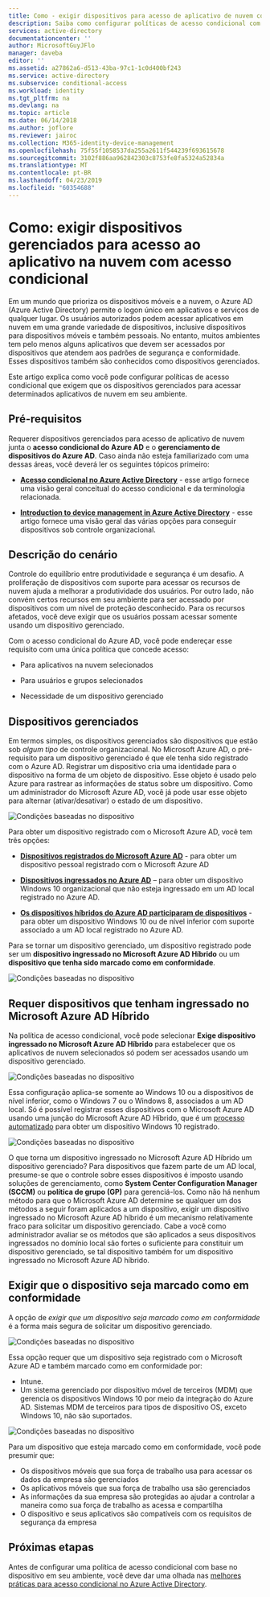 ```yaml
---
title: Como - exigir dispositivos para acesso de aplicativo de nuvem com acesso condicional do Active Directory do Azure gerenciados | Microsoft Docs
description: Saiba como configurar políticas de acesso condicional com base no dispositivo do Azure Active Directory (AD do Azure) que exigem os dispositivos gerenciados para acesso de aplicativo de nuvem.
services: active-directory
documentationcenter: ''
author: MicrosoftGuyJFlo
manager: daveba
editor: ''
ms.assetid: a27862a6-d513-43ba-97c1-1c0d400bf243
ms.service: active-directory
ms.subservice: conditional-access
ms.workload: identity
ms.tgt_pltfrm: na
ms.devlang: na
ms.topic: article
ms.date: 06/14/2018
ms.author: joflore
ms.reviewer: jairoc
ms.collection: M365-identity-device-management
ms.openlocfilehash: 75f55f1058537da255a2611f544239f693615678
ms.sourcegitcommit: 3102f886aa962842303c8753fe8fa5324a52834a
ms.translationtype: MT
ms.contentlocale: pt-BR
ms.lasthandoff: 04/23/2019
ms.locfileid: "60354688"
---
```

# <a name="how-to-require-managed-devices-for-cloud-app-access-with-conditional-access"></a>Como: exigir dispositivos gerenciados para acesso ao aplicativo na nuvem com acesso condicional

Em um mundo que prioriza os dispositivos móveis e a nuvem, o Azure AD (Azure Active Directory) permite o logon único em aplicativos e serviços de qualquer lugar. Os usuários autorizados podem acessar aplicativos em nuvem em uma grande variedade de dispositivos, inclusive dispositivos para dispositivos móveis e também pessoais. No entanto, muitos ambientes tem pelo menos alguns aplicativos que devem ser acessados por dispositivos que atendem aos padrões de segurança e conformidade. Esses dispositivos também são conhecidos como dispositivos gerenciados. 

Este artigo explica como você pode configurar políticas de acesso condicional que exigem que os dispositivos gerenciados para acessar determinados aplicativos de nuvem em seu ambiente. 


## <a name="prerequisites"></a>Pré-requisitos

Requerer dispositivos gerenciados para acesso de aplicativo de nuvem junta o **acesso condicional do Azure AD** e o **gerenciamento de dispositivos do Azure AD**. Caso ainda não esteja familiarizado com uma dessas áreas, você deverá ler os seguintes tópicos primeiro:

- **[Acesso condicional no Azure Active Directory](../active-directory-conditional-access-azure-portal.md)** - esse artigo fornece uma visão geral conceitual do acesso condicional e da terminologia relacionada.

- **[Introduction to device management in Azure Active Directory](../devices/overview.md)** - esse artigo fornece uma visão geral das várias opções para conseguir dispositivos sob controle organizacional. 


## <a name="scenario-description"></a>Descrição do cenário

Controle do equilíbrio entre produtividade e segurança é um desafio. A proliferação de dispositivos com suporte para acessar os recursos de nuvem ajuda a melhorar a produtividade dos usuários. Por outro lado, não convém certos recursos em seu ambiente para ser acessado por dispositivos com um nível de proteção desconhecido. Para os recursos afetados, você deve exigir que os usuários possam acessar somente usando um dispositivo gerenciado. 

Com o acesso condicional do Azure AD, você pode endereçar esse requisito com uma única política que concede acesso:

- Para aplicativos na nuvem selecionados

- Para usuários e grupos selecionados

- Necessidade de um dispositivo gerenciado


## <a name="managed-devices"></a>Dispositivos gerenciados  

Em termos simples, os dispositivos gerenciados são dispositivos que estão sob *algum tipo* de controle organizacional. No Microsoft Azure AD, o pré-requisito para um dispositivo gerenciado é que ele tenha sido registrado com o Azure AD. Registrar um dispositivo cria uma identidade para o dispositivo na forma de um objeto de dispositivo. Esse objeto é usado pelo Azure para rastrear as informações de status sobre um dispositivo. Como um administrador do Microsoft Azure AD, você já pode usar esse objeto para alternar (ativar/desativar) o estado de um dispositivo.
  
![Condições baseadas no dispositivo](./media/require-managed-devices/32.png)

Para obter um dispositivo registrado com o Microsoft Azure AD, você tem três opções:

- **[Dispositivos registrados do Microsoft Azure AD](../devices/overview.md#azure-ad-registered-devices)**  - para obter um dispositivo pessoal registrado com o Microsoft Azure AD

- **[Dispositivos ingressados no Azure AD](../devices/overview.md#azure-ad-joined-devices)** – para obter um dispositivo Windows 10 organizacional que não esteja ingressado em um AD local registrado no Azure AD. 

- **[Os dispositivos híbridos do Azure AD participaram de dispositivos](../devices/overview.md#hybrid-azure-ad-joined-devices)** - para obter um dispositivo Windows 10 ou de nível inferior com suporte associado a um AD local registrado no Azure AD.

Para se tornar um dispositivo gerenciado, um dispositivo registrado pode ser um **dispositivo ingressado no Microsoft Azure AD Híbrido** ou um **dispositivo que tenha sido marcado como em conformidade**.  

![Condições baseadas no dispositivo](./media/require-managed-devices/47.png)

 
## <a name="require-hybrid-azure-ad-joined-devices"></a>Requer dispositivos que tenham ingressado no Microsoft Azure AD Híbrido

Na política de acesso condicional, você pode selecionar **Exige dispositivo ingressado no Microsoft Azure AD Híbrido** para estabelecer que os aplicativos de nuvem selecionados só podem ser acessados usando um dispositivo gerenciado. 

![Condições baseadas no dispositivo](./media/require-managed-devices/10.png)

Essa configuração aplica-se somente ao Windows 10 ou a dispositivos de nível inferior, como o Windows 7 ou o Windows 8, associados a um AD local. Só é possível registrar esses dispositivos com o Microsoft Azure AD usando uma junção do Microsoft Azure AD Híbrido, que é um [processo automatizado](../devices/hybrid-azuread-join-plan.md) para obter um dispositivo Windows 10 registrado. 

![Condições baseadas no dispositivo](./media/require-managed-devices/45.png)

O que torna um dispositivo ingressado no Microsoft Azure AD Híbrido um dispositivo gerenciado?  Para dispositivos que fazem parte de um AD local, presume-se que o controle sobre esses dispositivos é imposto usando soluções de gerenciamento, como **System Center Configuration Manager (SCCM)** ou **política de grupo (GP)** para gerenciá-los. Como não há nenhum método para que o Microsoft Azure AD determine se qualquer um dos métodos a seguir foram aplicados a um dispositivo, exigir um dispositivo ingressado no Microsoft Azure AD híbrido é um mecanismo relativamente fraco para solicitar um dispositivo gerenciado. Cabe a você como administrador avaliar se os métodos que são aplicados a seus dispositivos ingressados no domínio local são fortes o suficiente para constituir um dispositivo gerenciado, se tal dispositivo também for um dispositivo ingressado no Microsoft Azure AD híbrido.


## <a name="require-device-to-be-marked-as-compliant"></a>Exigir que o dispositivo seja marcado como em conformidade

A opção de *exigir que um dispositivo seja marcado como em conformidade* é a forma mais segura de solicitar um dispositivo gerenciado.

![Condições baseadas no dispositivo](./media/require-managed-devices/11.png)

Essa opção requer que um dispositivo seja registrado com o Microsoft Azure AD e também marcado como em conformidade por:
         
- Intune.
- Um sistema gerenciado por dispositivo móvel de terceiros (MDM) que gerencia os dispositivos Windows 10 por meio da integração do Azure AD. Sistemas MDM de terceiros para tipos de dispositivo OS, exceto Windows 10, não são suportados.
 
![Condições baseadas no dispositivo](./media/require-managed-devices/46.png)



Para um dispositivo que esteja marcado como em conformidade, você pode presumir que: 

- Os dispositivos móveis que sua força de trabalho usa para acessar os dados da empresa são gerenciados
- Os aplicativos móveis que sua força de trabalho usa são gerenciados
- As informações da sua empresa são protegidas ao ajudar a controlar a maneira como sua força de trabalho as acessa e compartilha
- O dispositivo e seus aplicativos são compatíveis com os requisitos de segurança da empresa




## <a name="next-steps"></a>Próximas etapas

Antes de configurar uma política de acesso condicional com base no dispositivo em seu ambiente, você deve dar uma olhada nas [melhores práticas para acesso condicional no Azure Active Directory](best-practices.md).


